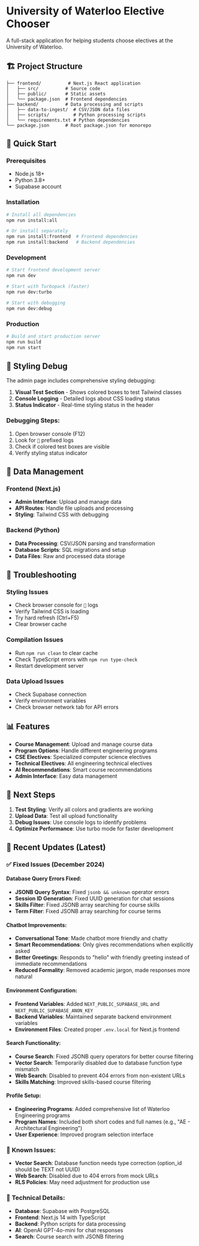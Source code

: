 # University of Waterloo Elective Chooser

A full-stack application for helping students choose electives at the University of Waterloo.

## 🏗️ Project Structure

```
├── frontend/          # Next.js React application
│   ├── src/          # Source code
│   ├── public/       # Static assets
│   └── package.json  # Frontend dependencies
├── backend/          # Data processing and scripts
│   ├── data-to-ingest/  # CSV/JSON data files
│   ├── scripts/         # Python processing scripts
│   └── requirements.txt # Python dependencies
└── package.json      # Root package.json for monorepo
```

## 🚀 Quick Start

### Prerequisites
- Node.js 18+ 
- Python 3.8+
- Supabase account

### Installation
```bash
# Install all dependencies
npm run install:all

# Or install separately
npm run install:frontend  # Frontend dependencies
npm run install:backend   # Backend dependencies
```

### Development
```bash
# Start frontend development server
npm run dev

# Start with Turbopack (faster)
npm run dev:turbo

# Start with debugging
npm run dev:debug
```

### Production
```bash
# Build and start production server
npm run build
npm run start
```

## 🎨 Styling Debug

The admin page includes comprehensive styling debugging:

1. **Visual Test Section** - Shows colored boxes to test Tailwind classes
2. **Console Logging** - Detailed logs about CSS loading status
3. **Status Indicator** - Real-time styling status in the header

### Debugging Steps:
1. Open browser console (F12)
2. Look for `🎨` prefixed logs
3. Check if colored test boxes are visible
4. Verify styling status indicator

## 📁 Data Management

### Frontend (Next.js)
- **Admin Interface**: Upload and manage data
- **API Routes**: Handle file uploads and processing
- **Styling**: Tailwind CSS with debugging

### Backend (Python)
- **Data Processing**: CSV/JSON parsing and transformation
- **Database Scripts**: SQL migrations and setup
- **Data Files**: Raw and processed data storage

## 🔧 Troubleshooting

### Styling Issues
- Check browser console for `🎨` logs
- Verify Tailwind CSS is loading
- Try hard refresh (Ctrl+F5)
- Clear browser cache

### Compilation Issues
- Run `npm run clean` to clear cache
- Check TypeScript errors with `npm run type-check`
- Restart development server

### Data Upload Issues
- Check Supabase connection
- Verify environment variables
- Check browser network tab for API errors

## 📊 Features

- **Course Management**: Upload and manage course data
- **Program Options**: Handle different engineering programs
- **CSE Electives**: Specialized computer science electives
- **Technical Electives**: All engineering technical electives
- **AI Recommendations**: Smart course recommendations
- **Admin Interface**: Easy data management

## 🎯 Next Steps

1. **Test Styling**: Verify all colors and gradients are working
2. **Upload Data**: Test all upload functionality
3. **Debug Issues**: Use console logs to identify problems
4. **Optimize Performance**: Use turbo mode for faster development

## 🔄 Recent Updates (Latest)

### ✅ **Fixed Issues (December 2024)**

#### **Database Query Errors Fixed:**
- **JSONB Query Syntax**: Fixed `jsonb && unknown` operator errors
- **Session ID Generation**: Fixed UUID generation for chat sessions
- **Skills Filter**: Fixed JSONB array searching for course skills
- **Term Filter**: Fixed JSONB array searching for course terms

#### **Chatbot Improvements:**
- **Conversational Tone**: Made chatbot more friendly and chatty
- **Smart Recommendations**: Only gives recommendations when explicitly asked
- **Better Greetings**: Responds to "hello" with friendly greeting instead of immediate recommendations
- **Reduced Formality**: Removed academic jargon, made responses more natural

#### **Environment Configuration:**
- **Frontend Variables**: Added `NEXT_PUBLIC_SUPABASE_URL` and `NEXT_PUBLIC_SUPABASE_ANON_KEY`
- **Backend Variables**: Maintained separate backend environment variables
- **Environment Files**: Created proper `.env.local` for Next.js frontend

#### **Search Functionality:**
- **Course Search**: Fixed JSONB query operators for better course filtering
- **Vector Search**: Temporarily disabled due to database function type mismatch
- **Web Search**: Disabled to prevent 404 errors from non-existent URLs
- **Skills Matching**: Improved skills-based course filtering

#### **Profile Setup:**
- **Engineering Programs**: Added comprehensive list of Waterloo Engineering programs
- **Program Names**: Included both short codes and full names (e.g., "AE - Architectural Engineering")
- **User Experience**: Improved program selection interface

### 🐛 **Known Issues:**
- **Vector Search**: Database function needs type correction (option_id should be TEXT not UUID)
- **Web Search**: Disabled due to 404 errors from mock URLs
- **RLS Policies**: May need adjustment for production use

### 🔧 **Technical Details:**
- **Database**: Supabase with PostgreSQL
- **Frontend**: Next.js 14 with TypeScript
- **Backend**: Python scripts for data processing
- **AI**: OpenAI GPT-4o-mini for chat responses
- **Search**: Course search with JSONB filtering